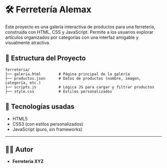 # 🛠️ Ferretería Alemax

Este proyecto es una galería interactiva de productos para una ferretería, construida con HTML, CSS y JavaScript. Permite a los usuarios explorar artículos organizados por categorías con una interfaz amigable y visualmente atractiva.


## 📁 Estructura del Proyecto

```
ferreteria/
├── galeria.html        # Página principal de la galería
├── productos.json      # Datos de productos (nombre, imagen, categoría, etc.)
├── scripts.js          # Lógica JS para cargar y filtrar productos
├── style.css           # Estilos personalizados
```


## 🧠 Tecnologías usadas

- HTML5
- CSS3 (con estilos personalizados)
- JavaScript (puro, sin frameworks)

---

## 🧑‍💻 Autor

- **Ferretería XYZ**
